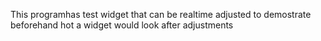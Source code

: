 This programhas test widget that can be realtime adjusted to demostrate beforehand hot a widget would look after adjustments
